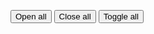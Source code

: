 <button aria-controls="open"  onclick="AU.animate.Run({ element:
    document.querySelectorAll( '.animate-example' ),
    property: 'width',
    endSize: 'auto',
    speed: 1000,
  })">Open all</button>
<button aria-controls="close" onclick="AU.animate.Run({ element:
    document.querySelectorAll( '.animate-example' ),
    property: 'width',
    endSize: 0,
    speed: 1000,
  })">Close all</button>
<button aria-controls="toggle" onclick="AU.animate.Toggle({ element:
    document.querySelectorAll( '.animate-example' ),
    property: 'width',
})">Toggle all</button>

<div class="animate-example">
  &nbsp;<br><br><br>
</div>
<div class="animate-example" style="width:0;">
  &nbsp;<br><br><br>
</div>
<div class="animate-example">
  &nbsp;<br><br><br>
</div>
